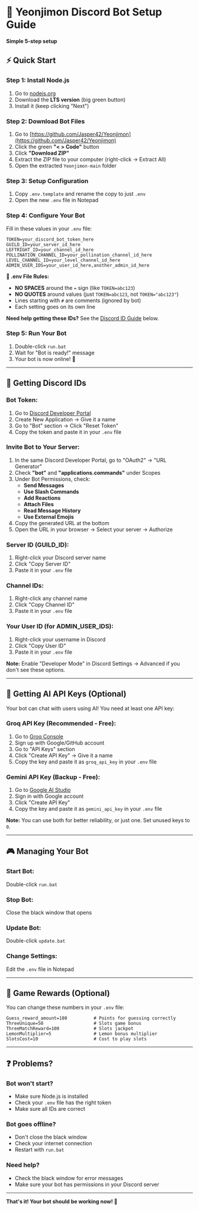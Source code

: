 # 🤖 Yeonjimon Discord Bot Setup Guide

**Simple 5-step setup**

## ⚡ Quick Start

### Step 1: Install Node.js
1. Go to [nodejs.org](https://nodejs.org/)
2. Download the **LTS version** (big green button)
3. Install it (keep clicking "Next")

### Step 2: Download Bot Files
1. Go to [https://github.com/Jasper42/Yeonjimon](https://github.com/Jasper42/Yeonjimon)
2. Click the green **"< > Code"** button
3. Click **"Download ZIP"**
4. Extract the ZIP file to your computer (right-click → Extract All)
5. Open the extracted `Yeonjimon-main` folder

### Step 3: Setup Configuration
1. Copy `.env.template` and rename the copy to just `.env`
2. Open the new `.env` file in Notepad

### Step 4: Configure Your Bot
Fill in these values in your `.env` file:

```
TOKEN=your_discord_bot_token_here
GUILD_ID=your_server_id_here
LEFTRIGHT_ID=your_channel_id_here
POLLINATION_CHANNEL_ID=your_pollination_channel_id_here
LEVEL_CHANNEL_ID=your_level_channel_id_here
ADMIN_USER_IDS=your_user_id_here,another_admin_id_here
```

**📝 .env File Rules:**
- **NO SPACES** around the `=` sign (like `TOKEN=abc123`)
- **NO QUOTES** around values (just `TOKEN=abc123`, not `TOKEN="abc123"`)
- Lines starting with `#` are comments (ignored by bot)
- Each setting goes on its own line

**Need help getting these IDs?** See the [Discord ID Guide](#getting-discord-ids) below.

### Step 5: Run Your Bot
1. Double-click `run.bat`
2. Wait for "Bot is ready!" message
3. Your bot is now online! 🎉

---

## 🔧 Getting Discord IDs

### Bot Token:
1. Go to [Discord Developer Portal](https://discord.com/developers/applications)
2. Create New Application → Give it a name
3. Go to "Bot" section → Click "Reset Token"
4. Copy the token and paste it in your `.env` file

### Invite Bot to Your Server:
1. In the same Discord Developer Portal, go to "OAuth2" → "URL Generator"
2. Check **"bot"** and **"applications.commands"** under Scopes
3. Under Bot Permissions, check:
   - **Send Messages**
   - **Use Slash Commands** 
   - **Add Reactions**
   - **Attach Files**
   - **Read Message History**
   - **Use External Emojis**
4. Copy the generated URL at the bottom
5. Open the URL in your browser → Select your server → Authorize

### Server ID (GUILD_ID):
1. Right-click your Discord server name
2. Click "Copy Server ID"
3. Paste it in your `.env` file

### Channel IDs:
1. Right-click any channel name
2. Click "Copy Channel ID"
3. Paste it in your `.env` file

### Your User ID (for ADMIN_USER_IDS):
1. Right-click your username in Discord
2. Click "Copy User ID"
3. Paste it in your `.env` file

**Note:** Enable "Developer Mode" in Discord Settings → Advanced if you don't see these options.

---

## 🤖 Getting AI API Keys (Optional)

Your bot can chat with users using AI! You need at least one API key:

### Groq API Key (Recommended - Free):
1. Go to [Groq Console](https://console.groq.com/)
2. Sign up with Google/GitHub account
3. Go to "API Keys" section
4. Click "Create API Key" → Give it a name
5. Copy the key and paste it as `groq_api_key` in your `.env` file

### Gemini API Key (Backup - Free):
1. Go to [Google AI Studio](https://aistudio.google.com/app/apikey)
2. Sign in with Google account
3. Click "Create API Key"
4. Copy the key and paste it as `gemini_api_key` in your `.env` file

**Note:** You can use both for better reliability, or just one. Set unused keys to `0`.

---

## 🎮 Managing Your Bot

### Start Bot:
Double-click `run.bat`

### Stop Bot:
Close the black window that opens

### Update Bot:
Double-click `update.bat`

### Change Settings:
Edit the `.env` file in Notepad

---

## 🎯 Game Rewards (Optional)

You can change these numbers in your `.env` file:

```
Guess_reward_amount=100          # Points for guessing correctly
ThreeUnique=50                   # Slots game bonus
ThreeMatchReward=100             # Slots jackpot
LemonMultiplier=5                # Lemon bonus multiplier
SlotsCost=10                     # Cost to play slots
```

---

## ❓ Problems?

### Bot won't start?
- Make sure Node.js is installed
- Check your `.env` file has the right token
- Make sure all IDs are correct

### Bot goes offline?
- Don't close the black window
- Check your internet connection
- Restart with `run.bat`

### Need help?
- Check the black window for error messages
- Make sure your bot has permissions in your Discord server

---

**That's it! Your bot should be working now! 🚀**


